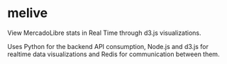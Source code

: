 # melive
View MercadoLibre stats in Real Time through d3.js visualizations.

Uses Python for the backend API consumption, Node.js and d3.js for realtime data visualizations and Redis for communication between them.
